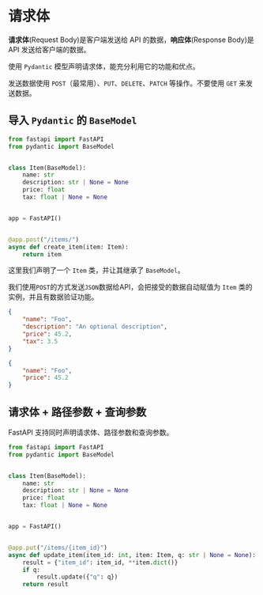 # 请求体

**请求体**(Request Body)是客户端发送给 API 的数据，**响应体**(Response Body)是 API 发送给客户端的数据。

使用 `Pydantic` 模型声明请求体，能充分利用它的功能和优点。

发送数据使用 `POST`（最常用）、`PUT`、`DELETE`、`PATCH` 等操作。不要使用 `GET` 来发送数据。

## 导入 `Pydantic` 的 `BaseModel`

```python
from fastapi import FastAPI
from pydantic import BaseModel


class Item(BaseModel):
    name: str
    description: str | None = None
    price: float
    tax: float | None = None


app = FastAPI()


@app.post("/items/")
async def create_item(item: Item):
    return item
```

这里我们声明了一个 `Item` 类，并让其继承了 `BaseModel`。

我们使用`POST`的方式发送`JSON`数据给API，会把接受的数据自动赋值为 `Item` 类的实例，并且有数据验证功能。

```json
{
    "name": "Foo",
    "description": "An optional description",
    "price": 45.2,
    "tax": 3.5
}

{
    "name": "Foo",
    "price": 45.2
}
```

## 请求体 + 路径参数 + 查询参数

FastAPI 支持同时声明请求体、路径参数和查询参数。

```python
from fastapi import FastAPI
from pydantic import BaseModel


class Item(BaseModel):
    name: str
    description: str | None = None
    price: float
    tax: float | None = None


app = FastAPI()


@app.put("/items/{item_id}")
async def update_item(item_id: int, item: Item, q: str | None = None):
    result = {"item_id": item_id, **item.dict()}
    if q:
        result.update({"q": q})
    return result
```